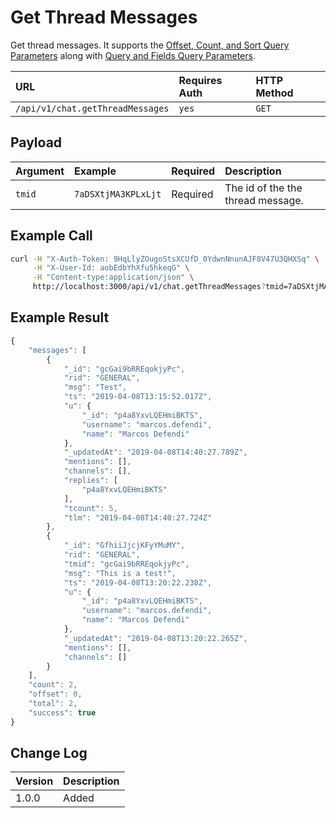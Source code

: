 # Get Thread Messages

Get thread messages. It supports the [Offset, Count, and Sort Query Parameters](../../other-important-endpoints/offset-and-count-and-sort-info.md) along with [Query and Fields Query Parameters](../../other-important-endpoints/query-and-fields-info.md).

| URL | Requires Auth | HTTP Method |
| :--- | :--- | :--- |
| `/api/v1/chat.getThreadMessages` | `yes` | `GET` |

## Payload

| Argument | Example | Required | Description |
| :--- | :--- | :--- | :--- |
| `tmid` | `7aDSXtjMA3KPLxLjt` | Required | The id of the the thread message. |

## Example Call

```bash
curl -H "X-Auth-Token: 9HqLlyZOugoStsXCUfD_0YdwnNnunAJF8V47U3QHXSq" \
     -H "X-User-Id: aobEdbYhXfu5hkeqG" \
     -H "Content-type:application/json" \
     http://localhost:3000/api/v1/chat.getThreadMessages?tmid=7aDSXtjMA3KPLxLjt
```

## Example Result

```javascript
{
    "messages": [
        {
            "_id": "gcGai9bRREqokjyPc",
            "rid": "GENERAL",
            "msg": "Test",
            "ts": "2019-04-08T13:15:52.017Z",
            "u": {
                "_id": "p4a8YxvLQEHmiBKTS",
                "username": "marcos.defendi",
                "name": "Marcos Defendi"
            },
            "_updatedAt": "2019-04-08T14:40:27.789Z",
            "mentions": [],
            "channels": [],
            "replies": [
                "p4a8YxvLQEHmiBKTS"
            ],
            "tcount": 5,
            "tlm": "2019-04-08T14:40:27.724Z"
        },
        {
            "_id": "GfhiiJjcjKFyYMuMY",
            "rid": "GENERAL",
            "tmid": "gcGai9bRREqokjyPc",
            "msg": "This is a test!",
            "ts": "2019-04-08T13:20:22.238Z",
            "u": {
                "_id": "p4a8YxvLQEHmiBKTS",
                "username": "marcos.defendi",
                "name": "Marcos Defendi"
            },
            "_updatedAt": "2019-04-08T13:20:22.265Z",
            "mentions": [],
            "channels": []
        }
    ],
    "count": 2,
    "offset": 0,
    "total": 2,
    "success": true
}
```

## Change Log

| Version | Description |
| :--- | :--- |
| 1.0.0 | Added |

